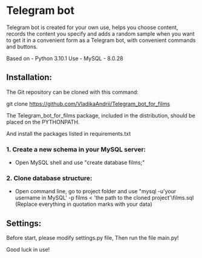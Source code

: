 # Telegram bot
Telegram bot is created for your own use, helps you choose content, records the content you specify and adds a random sample when you want to get it in a convenient form as a Telegram bot, with convenient commands and buttons.

Based on - Python 3.10.1
Use - MySQL - 8.0.28

## Installation:

The Git repository can be cloned with this command:

git clone https://github.com/VladikaAndrii/Telegram_bot_for_films

The Telegram_bot_for_films package, included in the distribution, should be placed on the PYTHONPATH.

And install the packages listed in requirements.txt

### 1. Create a new schema in your MySQL server:
- Open MySQL shell and use "create database films;"
### 2. Clone database structure: 
- Open command line, go to project folder and use "mysql -u'your username in MySQL' -p films < 'the path to the cloned project'\films.sql
(Replace everything in quotation marks with your data)

## Settings:

Before start, please modify settings.py file,  Then run the file main.py!

Good luck in use!
